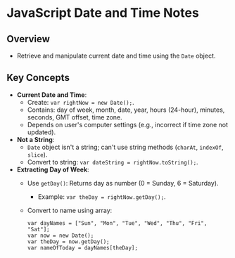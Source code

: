 JavaScript Date and Time Notes
==============================

Overview
--------

-   Retrieve and manipulate current date and time using the `Date` object.

Key Concepts
------------

-   **Current Date and Time**:
    -   Create: `var rightNow = new Date();`.
    -   Contains: day of week, month, date, year, hours (24-hour), minutes, seconds, GMT offset, time zone.
    -   Depends on user's computer settings (e.g., incorrect if time zone not updated).
-   **Not a String**:
    -   `Date` object isn't a string; can't use string methods (`charAt`, `indexOf`, `slice`).
    -   Convert to string: `var dateString = rightNow.toString();`.
-   **Extracting Day of Week**:
    -   Use `getDay()`: Returns day as number (0 = Sunday, 6 = Saturday).
        -   Example: `var theDay = rightNow.getDay();`.
    -   Convert to name using array:

        ```
        var dayNames = ["Sun", "Mon", "Tue", "Wed", "Thu", "Fri", "Sat"];
        var now = new Date();
        var theDay = now.getDay();
        var nameOfToday = dayNames[theDay];

        ```
